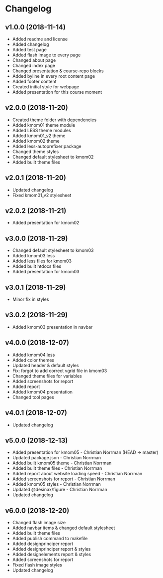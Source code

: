 Changelog
================


v1.0.0 (2018-11-14)
-------------------

* Added readme and license
* Added changelog
* Added test page
* Added flash image to every page
* Changed about page
* Changed index page
* Changed presentation & course-repo blocks
* Added byline in every root content page
* Added footer content
* Created initial style for webpage
* Added presentation for this course moment

v2.0.0 (2018-11-20)
-------------------
* Created theme folder with dependencies
* Added kmom01 theme module
* Added LESS theme modules
* Added kmom01_v2 theme
* Added kmom02 theme
* Added less-autoprefixer package
* Changed theme styles
* Changed default stylesheet to kmom02
* Added built theme files


v2.0.1 (2018-11-20)
-------------------
* Updated changelog
* Fixed kmom01_v2 stylesheet

v2.0.2 (2018-11-21)
-------------------
* Added presentation for kmom02


v3.0.0 (2018-11-29)
-------------------
* Changed default stylesheet to kmom03
* Added kmom03.less
* Added less files for kmom03
* Added built htdocs files
* Added presentation for kmom03

v3.0.1 (2018-11-29)
-------------------
* Minor fix in styles

v3.0.2 (2018-11-29)
-------------------
* Added kmom03 presentation in navbar


v4.0.0 (2018-12-07)
-------------------
* Added kmom04.less
* Added color themes
* Updated header & default styles
* Fix: forgot to add correct vgrid file in kmom03
* Changed theme files for variables
* Added screenshots for report
* Added report
* Added kmom04 presentation
* Changed tool pages

v4.0.1 (2018-12-07)
-------------------
* Updated changelog


v5.0.0 (2018-12-13)
-------------------
* Added presentation for kmom05 - Christian Norrman (HEAD -> master)
* Updated package.json - Christian Norrman
* Added built kmom05 theme - Christian Norrman
* Added built theme files - Christian Norrman
* Added report about website loading speed - Christian Norrman
* Added screenshots for report - Christian Norrman
* Added kmom05 styles - Christian Norrman
* Updated @desinax/figure - Christian Norrman
* Updated changelog


v6.0.0 (2018-12-20)
-------------------
* Changed flash image size
* Added navbar items & changed default stylesheet
* Added built theme files
* Added publish command to makefile
* Added designprinciper report
* Added designprinciper report & styles
* Added designelements report & styles
* Added screenshots for report
* Fixed flash image styles
* Updated changelog
